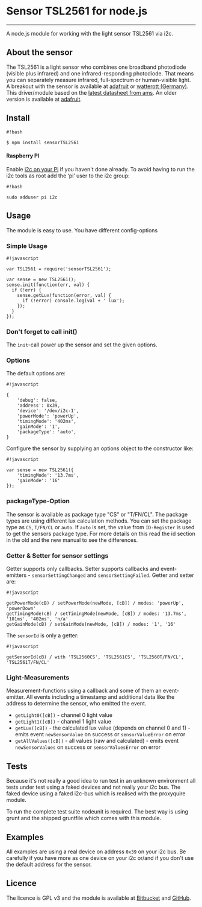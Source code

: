 # Sensor TSL2561 for node.js
---
A node.js module for working with the light sensor TSL2561 via i2c.

## About the sensor
The TSL2561 is a light sensor who combines one broadband photodiode (visible plus infrared) and one infrared-responding photodiode. That means you can separately measure infrared, full-spectrum or human-visible light. A breakout with the sensor is available at [adafruit](http://www.adafruit.com/products/439) or [watterott (Germany)](http://www.watterott.com/de/TSL2561-Lichtsensor).
This driver/module based on the [latest datasheet from ams](http://www.ams.com/eng/Products/Light-Sensors/Light-to-Digital-Sensors/TSL2561). An older version is available at [adafruit](http://www.adafruit.com/datasheets/TSL2561.pdf).

## Install
```
#!bash

$ npm install sensorTSL2561
```
#### Raspberry PI
Enable [i2c on your Pi](https://github.com/kelly/node-i2c#raspberry-pi-setup) if you haven't done already. To avoid having to run the i2c tools as root add the ‘pi’ user to the i2c group:
```
#!bash

sudo adduser pi i2c
```

## Usage
The module is easy to use. You have different config-options 

### Simple Usage
```
#!javascript

var TSL2561 = require('sensorTSL2561');

var sense = new TSL2561();
sense.init(function(err, val) {
  if (!err) {
    sense.getLux(function(error, val) {
      if (!error) console.log(val + ' lux');
    });    
  }
});
```
 
### Don't forget to call init()
The ```ìnit```-call power up the sensor and set the given options.

### Options
The default options are:
```
#!javascript

{
    'debug': false,
    'address': 0x39,
    'device': '/dev/i2c-1',
    'powerMode': 'powerUp',
    'timingMode': '402ms',
    'gainMode': '1',
    'packageType': 'auto',
}
```

Configure the sensor by supplying an options object to the constructor like:
```
#!javascript

var sense = new TSL2561({
    'timingMode': '13.7ms',
    'gainMode': '16'
});
```
### packageType-Option
The sensor is available as package type "CS" or "T/FN/CL". The package types are using different lux calculation methods. You can set the package type as
```CS```, ```T/FN/CL``` or ```auto```. If ```auto``` is set, the value from ```ID-Register``` is used to get the sensors package type. For more details on this read the id section in the old and the new manual to see the differences.

### Getter & Setter for sensor settings
Getter supports only callbacks. Setter supports callbacks and event-emitters - ```sensorSettingChanged``` and ```sensorSettingFailed```. Getter and setter are:
```
#!javascript

getPowerMode(cB) / setPowerMode(newMode, [cB]) / modes: 'powerUp', 'powerDown'
getTimingMode(cB) / setTimingMode(newMode, [cB]) / modes: '13.7ms', '101ms', '402ms', 'n/a'
getGainMode(cB) / setGainMode(newMode, [cB]) / modes: '1', '16'
```

The ```sensorId``` is only a getter:
```
#!javascript

getSensorId(cB) / with 'TSL2560CS', 'TSL2561CS', 'TSL2560T/FN/CL', 'TSL2561T/FN/CL'
```

### Light-Measurements
Measurement-functions using a callback and some of them an event-emitter. All events including a timestamp and additional data like the address to determine the sensor, who emitted the event.

* ```getLight0([cB])``` - channel 0 light value
* ```getLight1([cB])``` - channel 1 light value
* ```getLux([cB])``` - the calculated lux value (depends on channel 0 and 1) - emits event ```newSensorValue``` on success or ```sensorValueError``` on error
* ```getAllValues([cB])``` - all values (raw and calculated) - emits event ```newSensorValues``` on success or ```sensorValuesError``` on error

## Tests
Because it's not really a good idea to run test in an unknown environment all tests under test using a faked devices and not really your i2c bus. The faked device using a faked i2c-bus which is realised with the proxyquire module.

To run the complete test suite nodeunit is required. The best way is using grunt and the shipped gruntfile which comes with this module.

## Examples
All examples are using a real device on address ```0x39``` on your i2c bus. Be carefully if you have more as one device on your i2c or/and if you don't use the default address for the sensor.

## Licence
The licence is GPL v3 and the module is available at [Bitbucket](https://bitbucket.org/iwg/tsl2561_node) and [GitHub](https://github.com/imwebgefunden/tsl2561_node).